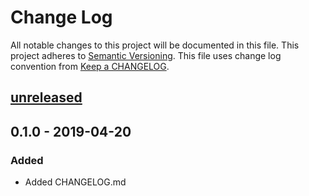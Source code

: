 # Change Log
All notable changes to this project will be documented in this file.
This project adheres to [Semantic Versioning].
This file uses change log convention from [Keep a CHANGELOG].

## [unreleased]

## 0.1.0 - 2019-04-20
### Added
- Added CHANGELOG.md

[Keep a CHANGELOG]: http://keepachangelog.com
[Semantic Versioning]: http://semver.org/

[unreleased]: https://github.com/dhkatz/cfl-converter/compare/0.1.0...HEAD
